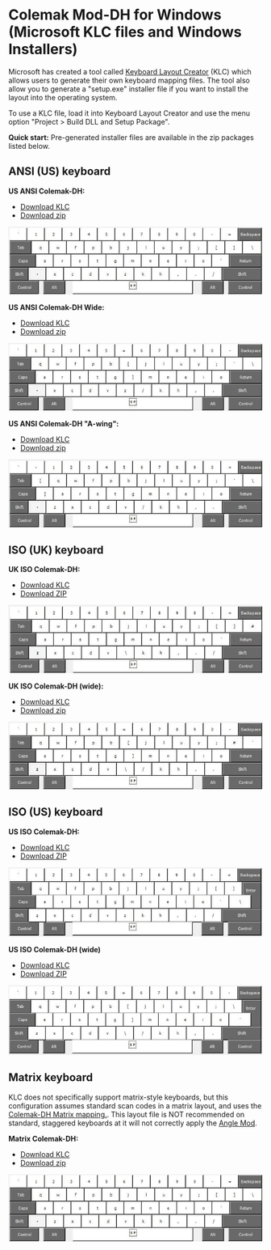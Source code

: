 # Colemak Mod-DH for Windows (Microsoft KLC files and Windows Installers)

Microsoft has created a tool called [Keyboard Layout Creator](https://www.microsoft.com/en-us/download/details.aspx?id=102134 "Keyboard Layout Creator") (KLC) which allows users to generate their own keyboard mapping files. The tool also allow you to generate a "setup.exe" installer file if you want to install the layout into the operating system.

To use a KLC file, load it into Keyboard Layout Creator and use the menu option "Project > Build DLL and Setup Package".

**Quick start:** Pre-generated installer files are available in the zip packages listed below.

## ANSI (US) keyboard

**US ANSI Colemak-DH:**

- [Download KLC](colemak_dh_ansi_us.klc?raw=true)
- [Download zip](colemak_dh_ansi_us.zip?raw=true)

![US Colemak-DH](colemak_dh_ansi_us.jpg)

**US ANSI Colemak-DH Wide:**

- [Download KLC](colemak_dh_ansi_us_wide.klc?raw=true)
- [Download zip](colemak_dh_ansi_us_wide.zip?raw=true)

![US Colemak-DH (wide)](colemak_dh_ansi_us_wide.jpg)

**US ANSI Colemak-DH "A-wing":**

- [Download KLC](colemak_dh_ansi_us_awing.klc?raw=true)
- [Download zip](colemak_dh_ansi_us_awing.zip?raw=true)

![US Colemak-DH (althome)](colemak_dh_ansi_us_awing.jpg)

## ISO (UK) keyboard

**UK ISO Colemak-DH:**

- [Download KLC](colemak_dh_iso_uk.klc?raw=true)
- [Download ZIP](colemak_dh_iso_uk.zip?raw=true)

![UK Colemak-DH](colemak_dh_iso_uk.jpg)

**UK ISO Colemak-DH (wide):**

- [Download KLC](colemak_dh_iso_uk_wide.klc?raw=true)
- [Download zip](colemak_dh_iso_uk_wide.zip?raw=true)

![UK Colemak-DH (wide)](colemak_dh_iso_uk_wide.jpg)

## ISO (US) keyboard

**US ISO Colemak-DH:**

- [Download KLC](colemak_dh_iso_us.klc?raw=true)
- [Download ZIP](colemak_dh_iso_us.zip?raw=true)

![US Colemak-DH](colemak_dh_iso_us.jpg)

**US ISO Colemak-DH (wide)**

- [Download KLC](colemak_dh_iso_us_wide.klc?raw=true)
- [Download ZIP](colemak_dh_iso_us_wide.zip?raw=true)

![US Colemak-DH](colemak_dh_iso_us_wide.jpg)

## Matrix keyboard

KLC does not specifically support matrix-style keyboards, but this configuration assumes standard scan codes in a matrix layout, and uses the [Colemak-DH Matrix mapping.](http://colemakmods.github.io/mod-dh/keyboards.html#matrix-keyboards). This layout file is NOT recommended on standard, staggered keyboards at it will not correctly apply the [Angle Mod](https://colemakmods.github.io/ergonomic-mods/angle.html).

**Matrix Colemak-DH:**

- [Download KLC](colemak_dh_matrix_us.klc?raw=true)
- [Download zip](colemak_dh_matrix_us.zip?raw=true)

![US Colemak-DH (matrix)](colemak_dh_matrix_us.jpg)
